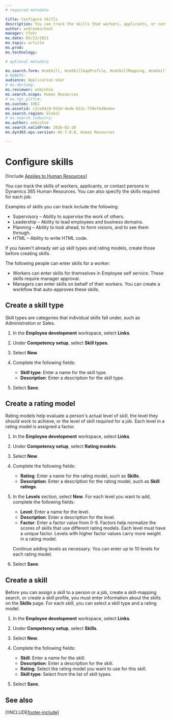 ```yaml
---
# required metadata

title: Configure skills
description: You can track the skills that workers, applicants, or contact persons have, or should have, to fulfill their roles effectively. You can also specify the skills that are required for a specific job in Dynamics 365 Human Resources.
author: andreabichsel
manager: tfehr
ms.date: 03/23/2021
ms.topic: article
ms.prod: 
ms.technology: 

# optional metadata

ms.search.form: HcmSkill, HcmSkillGapProfile, HcmSkillMapping, HcmSkillType, HcmEmployeeDevelopmentWorkspace
# ROBOTS: 
audience: Application User
# ms.devlang: 
ms.reviewer: anbichse
ms.search.scope: Human Resources
# ms.tgt_pltfrm: 
ms.custom: 3361
ms.assetid: c2ce94c0-933d-4edb-822c-7f0e7b49e4ee
ms.search.region: Global
# ms.search.industry: 
ms.author: anbichse
ms.search.validFrom: 2016-02-28
ms.dyn365.ops.version: AX 7.0.0, Human Resources

---
```


# Configure skills

[!include [Applies to Human Resources](../includes/applies-to-hr.md)]

You can track the skills of workers, applicants, or contact persons in Dynamics 365 Human Resources. You can also specify the skills required for each job.

Examples of skills you can track include the following:

- Supervisory – Ability to supervise the work of others.
- Leadership – Ability to lead employees and business domains.
- Planning – Ability to look ahead, to form visions, and to see them through.
- HTML – Ability to write HTML code.

If you haven't already set up skill types and rating models, create those before creating skills.

The following people can enter skills for a worker:

- Workers can enter skills for themselves in Employee self service. These skills require manager approval.
- Managers can enter skills on behalf of their workers. You can create a workflow that auto-approves these skills.

## Create a skill type

Skill types are categories that individual skills fall under, such as Administration or Sales.

1. In the **Employee development** workspace, select **Links**.

2. Under **Competency setup**, select **Skill types**.

3. Select **New**.

4. Complete the following fields:

   - **Skill type**: Enter a name for the skill type.
   - **Description**: Enter a description for the skill type.

5. Select **Save**.

## Create a rating model

Rating models help evaluate a person's actual level of skill, the level they should work to achieve, or the level of skill required for a job. Each level in a rating model is assigned a factor.

1. In the **Employee development** workspace, select **Links**.

2. Under **Competency setup**, select **Rating models**.

3. Select **New**.

4. Complete the following fields:

   - **Rating**: Enter a name for the rating model, such as **Skills**.
   - **Description**: Enter a description for the rating model, such as **Skill ratings**.

5. In the **Levels** section, select **New**. For each level you want to add, complete the following fields:

   - **Level**: Enter a name for the level.
   - **Description**: Enter a description for the level.
   - **Factor**: Enter a factor value from 0-9. Factors help normalize the scores of skills that use different rating models. Each level must have a unique factor. Levels with higher factor values carry more weight in a rating model.

   Continue adding levels as necessary. You can enter up to 10 levels for each rating model.

6. Select **Save**.

## Create a skill

Before you can assign a skill to a person or a job, create a skill-mapping search, or create a skill profile, you must enter information about the skills on the **Skills** page. For each skill, you can select a skill type and a rating model.

1. In the **Employee development** workspace, select **Links**.

2. Under **Competency setup**, select **Skills**.

3. Select **New**.

4. Complete the following fields:

   - **Skill**: Enter a name for the skill.
   - **Description**: Enter a description for the skill.
   - **Rating**: Select the rating model you want to use for this skill.
   - **Skill type**: Select from the list of skill types.

5. Select **Save**.

## See also

[!INCLUDE[footer-include](../includes/footer-banner.md)]
